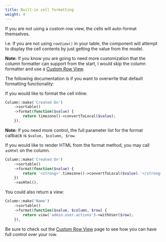 ```yaml
---
title: Built-in cell formatting
weight: 4
---
```


If you are not using a custom row view, the cells will auto-format themselves.

I.e. If you are not using `rowView()` in your table, the component will attempt to display the cell contents by just getting the value from the model.

**Note:** If you know you are going to need more customization that the column formatter can support from the start, I would skip the column formatter and use a [Custom Row View](../rows/custom-row-view).

The following documentation is if you want to overwrite that default formatting functionality:

If you would like to format the cell inline:

```php
Column::make('Created On')
    ->sortable()
    ->format(function($value) {
        return timezone()->convertToLocal($value);
    }),
```

**Note:** If you need more control, the full parameter list for the format callback is `$value, $column, $row`.

If you would like to render HTML from the format method, you may call `asHtml` on the column.

```php
Column::make('Created On')
    ->sortable()
    ->format(function($value) {
        return '<strong>'.timezone()->convertToLocal($value).'</strong>';
    })
    ->asHtml(),
```

You could also return a view:

```php
Column::make('Name')
    ->sortable()
    ->format(function($value, $column, $row) {
        return view('admin.user.actions')->withUser($row);
    }),
```

Be sure to check out the [Custom Row View](../rows/custom-row-view) page to see how you can have full control over your row.

